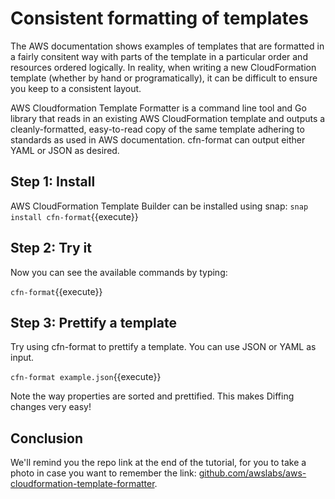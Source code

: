# Consistent formatting of templates

The AWS documentation shows examples of templates that are formatted in a fairly consitent way with parts of the template in a particular order and resources ordered logically. In reality, when writing a new CloudFormation template (whether by hand or programatically), it can be difficult to ensure you keep to a consistent layout.

AWS Cloudformation Template Formatter is a command line tool and Go library that reads in an existing AWS CloudFormation template and outputs a cleanly-formatted, easy-to-read copy of the same template adhering to standards as used in AWS documentation. cfn-format can output either YAML or JSON as desired.

## Step 1: Install 

AWS CloudFormation Template Builder can be installed using snap:
`snap install cfn-format`{{execute}}

## Step 2: Try it

Now you can see the available commands by typing:

`cfn-format`{{execute}}

## Step 3: Prettify a template

Try using cfn-format to prettify a template. You can use JSON or YAML as input.

`cfn-format example.json`{{execute}}

Note the way properties are sorted and prettified. This makes Diffing changes very easy!

## Conclusion

We'll remind you the repo link at the end of the tutorial, for you to take a photo in case you want to remember the link: [github.com/awslabs/aws-cloudformation-template-formatter](https://github.com/awslabs/aws-cloudformation-template-formatter).
